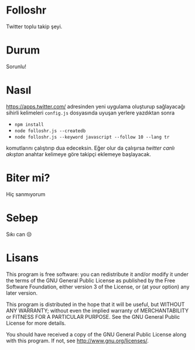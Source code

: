 Folloshr
========

Twitter toplu takip şeyi.

Durum
=====

Sorunlu!

Nasıl
======

https://apps.twitter.com/ adresinden yeni uygulama oluşturup sağlayacağı sihirli
kelimeleri `config.js` dosyasında uyuşan yerlere yazdıktan sonra

* `npm install`
* `node folloshr.js --createdb`
* `node folloshr.js --keyword javascript --follow 10 --lang tr`

komutlarını çalıştırıp dua edeceksin. Eğer olur da çalışırsa *twitter canlı akıştan*
anahtar kelimeye göre takipçi eklemeye başlayacak.


Biter mi?
=========

Hiç sanmıyorum

Sebep
======

Sıkı can :unamused:

Lisans
======

This program is free software: you can redistribute it and/or modify
it under the terms of the GNU General Public License as published by
the Free Software Foundation, either version 3 of the License, or
(at your option) any later version.

This program is distributed in the hope that it will be useful,
but WITHOUT ANY WARRANTY; without even the implied warranty of
MERCHANTABILITY or FITNESS FOR A PARTICULAR PURPOSE.  See the
GNU General Public License for more details.

You should have received a copy of the GNU General Public License
along with this program.  If not, see <http://www.gnu.org/licenses/>.
